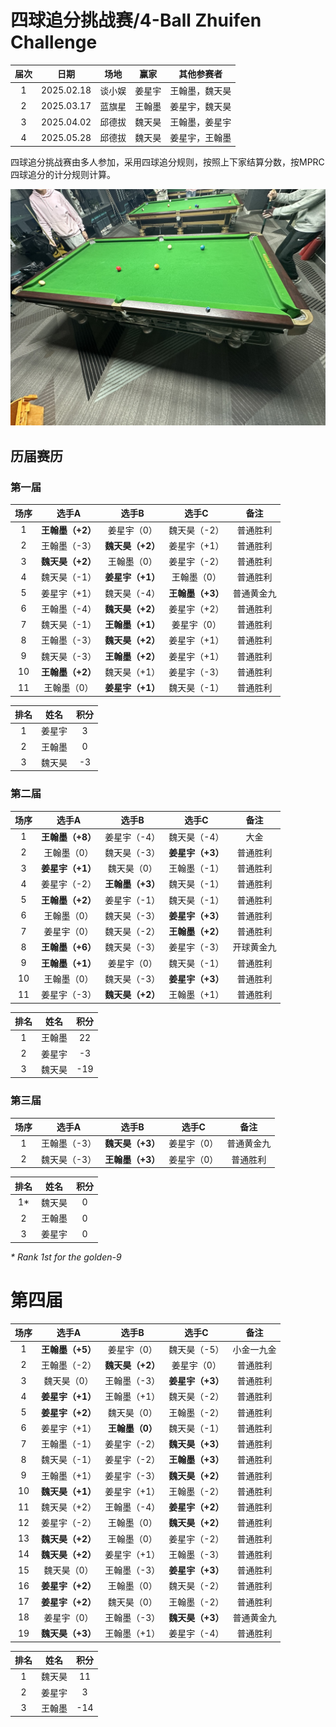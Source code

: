 # 四球追分挑战赛/4-Ball Zhuifen Challenge

| 届次 | 日期       | 场地    | 赢家   | 其他参赛者    |
| :--: | :--------: | :----: | :---: | :-----------: |
| 1    | 2025.02.18 | 谈小娱 | 姜星宇 | 王翰墨，魏天昊 |
| 2    | 2025.03.17 | 蓝旗星 | 王翰墨 | 姜星宇，魏天昊 |
| 3    | 2025.04.02 | 邱德拔 | 魏天昊 | 王翰墨，姜星宇 |
| 4    | 2025.05.28 | 邱德拔 | 魏天昊 | 姜星宇，王翰墨 |

四球追分挑战赛由多人参加，采用四球追分规则，按照上下家结算分数，按MPRC四球追分的计分规则计算。

![](./img/4-ball_zhuifen_challenge.jpg)

## 历届赛历

### 第一届

| 场序 |    选手A         |   选手B         |   选手C          |   备注     |
| :--: | :-------------: | :-------------: | :-------------: | :--------: |
|  1   | **王翰墨（+2）** | 姜星宇（0）      | 魏天昊（-2）     | 普通胜利   |
|  2   | 王翰墨（-3）     | **魏天昊（+2）** | 姜星宇（+1）     | 普通胜利   |
|  3   | **魏天昊（+2）** | 王翰墨（0）      | 姜星宇（-2）     | 普通胜利   |
|  4   | 魏天昊（-1）     | **姜星宇（+1）** | 王翰墨（0）      | 普通胜利   |
|  5   | 姜星宇（+1）     | 魏天昊（-4）     | **王翰墨（+3）** | 普通黄金九 |
|  6   | 王翰墨（-4）     | **魏天昊（+2）** | 姜星宇（+2）     | 普通胜利   |
|  7   | 魏天昊（-1）     | **王翰墨（+1）** | 姜星宇（0）      | 普通胜利   |
|  8   | 王翰墨（-3）     | **魏天昊（+2）** | 姜星宇（+1）     | 普通胜利   |
|  9   | 魏天昊（-3）     | **王翰墨（+2）** | 姜星宇（+1）     | 普通胜利   |
|  10  | **王翰墨（+2）** | 魏天昊（+1）     | 姜星宇（-3）     | 普通胜利   |
|  11  | 王翰墨（0）      | **姜星宇（+1）** | 魏天昊（-1）     | 普通胜利   |

| 排名 |  姓名  | 积分 | 
| :--: | :---: | :--: |
|  1   | 姜星宇 |  3   |
|  2   | 王翰墨 |  0   |
|  3   | 魏天昊 |  -3  |

### 第二届

| 场序 |    选手A         |   选手B         |   选手C          |   备注     |
| :--: | :-------------: | :-------------: | :-------------: | :--------: |
|  1   | **王翰墨（+8）** | 姜星宇（-4）     | 魏天昊（-4）     | 大金       |
|  2   | 王翰墨（0）      | 魏天昊（-3）     | **姜星宇（+3）** | 普通胜利   |
|  3   | **姜星宇（+1）** | 魏天昊（0）      | 王翰墨（-1）     | 普通胜利   |
|  4   | 姜星宇（-2）     | **王翰墨（+3）** | 魏天昊（-1）     | 普通胜利   |
|  5   | **王翰墨（+2）** | 姜星宇（-1）     | 魏天昊（-1）     | 普通胜利   |
|  6   | 王翰墨（0）      | 魏天昊（-3）     | **姜星宇（+3）** | 普通胜利   |
|  7   | 姜星宇（0）      | 魏天昊（-2）     | **王翰墨（+2）** | 普通胜利   |
|  8   | **王翰墨（+6）** | 魏天昊（-3）     | 姜星宇（-3）     | 开球黄金九 |
|  9   | **王翰墨（+1）** | 姜星宇（0）      | 魏天昊（-1）     | 普通胜利   |
|  10  | 王翰墨（0）      | 魏天昊（-3）     | **姜星宇（+3）** | 普通胜利   |
|  11  | 姜星宇（-3）     | **魏天昊（+2）** | 王翰墨（+1）     | 普通胜利   |

| 排名 |  姓名  | 积分 | 
| :--: | :---: | :--: |
|  1   | 王翰墨 |  22  |
|  2   | 姜星宇 |  -3  |
|  3   | 魏天昊 | -19  |

### 第三届

| 场序 |    选手A         |   选手B         |   选手C          |   备注     |
| :--: | :-------------: | :-------------: | :-------------: | :--------: |
|  1   | 王翰墨（-3）     | **魏天昊（+3）** | 姜星宇（0）      | 普通黄金九 |
|  2   | 魏天昊（-3）     | **王翰墨（+3）** | 姜星宇（0）      | 普通胜利   |

| 排名 |  姓名  | 积分 | 
| :--: | :---: | :--: |
|  1\* | 魏天昊 |  0  |
|  2   | 王翰墨 |  0  |
|  3   | 姜星宇 |  0  |

*\* Rank 1st for the golden-9*

# 第四届

| 场序 |    选手A         |   选手B         |   选手C          |   备注     |
| :--: | :-------------: | :-------------: | :-------------: | :--------: |
|  1   | **王翰墨（+5）** | 姜星宇（0）      | 魏天昊（-5）     | 小金一九金 |
|  2   | 王翰墨（-2）     | **魏天昊（+2）** | 姜星宇（0）      | 普通胜利   |
|  3   | 魏天昊（0）      | 王翰墨（-3）     | **姜星宇（+3）** | 普通胜利   |
|  4   | **姜星宇（+1）** | 王翰墨（+1）     | 魏天昊（-2）     | 普通胜利   |
|  5   | **姜星宇（+2）** | 魏天昊（0）      | 王翰墨（-2）     | 普通胜利   |
|  6   | 姜星宇（+1）     | **王翰墨（0）**  | 魏天昊（-1）     | 普通胜利   |
|  7   | 王翰墨（-1）     | 姜星宇（-2）     | **魏天昊（+3）** | 普通胜利   |
|  8   | 魏天昊（-1）     | 姜星宇（-2）     | **王翰墨（+3）** | 普通胜利   |
|  9   | 王翰墨（+1）     | 姜星宇（-3）     | **魏天昊（+2）** | 普通胜利   |
|  10  | **魏天昊（+1）** | 姜星宇（+1）     | 王翰墨（-2）     | 普通胜利   |
|  11  | 魏天昊（+2）     | 王翰墨（-4）     | **姜星宇（+2）** | 普通胜利   |
|  12  | 姜星宇（-2）     | 王翰墨（0）      | **魏天昊（+2）** | 普通胜利   |
|  13  | **魏天昊（+2）** | 王翰墨（0）      | 姜星宇（-2）     | 普通胜利   |
|  14  | **魏天昊（+2）** | 姜星宇（+1）     | 王翰墨（-3）     | 普通胜利   |
|  15  | 魏天昊（0）      | 王翰墨（-3）     | **姜星宇（+3）** | 普通胜利   |
|  16  | **姜星宇（+2）** | 王翰墨（0）      | 魏天昊（-2）     | 普通胜利   |
|  17  | **姜星宇（+2）** | 魏天昊（0）      | 王翰墨（-2）     | 普通胜利   |
|  18  | 姜星宇（0）      | 王翰墨（-3）     | **魏天昊（+3）** | 普通黄金九 |
|  19  | **魏天昊（+3）** | 王翰墨（+1）     | 姜星宇（-4）     | 普通胜利   |

| 排名 |  姓名  | 积分 | 
| :--: | :---: | :--: |
|  1   | 魏天昊 |  11 |
|  2   | 姜星宇 |  3  |
|  3   | 王翰墨 | -14 |
